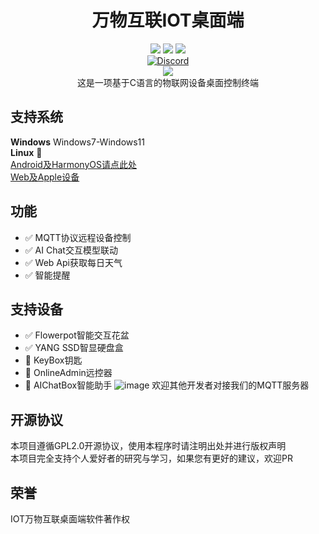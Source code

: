<div align="center">
    <h1>万物互联IOT桌面端</h1>
    <img src="https://img.shields.io/github/license/JasonYANG170/IOTConnect-PC?label=License&style=for-the-badge">
    <img src="https://img.shields.io/github/commit-activity/w/JasonYANG170/IOTConnect-PC?style=for-the-badge">
<img src="https://img.shields.io/github/languages/count/JasonYANG170/IOTConnect-PC?logo=qt&style=for-the-badge">
	<br>
    	<a href="https://discord.com/invite/az3ceRmgVe"><img alt="Discord" src="https://img.shields.io/discord/978108215499816980?style=social&logo=discord&label=echosec"></a>
  <br>
<img src="https://github.com/JasonYANG170/IOTConnect-PC/assets/39414350/b591ba1e-a784-42e7-b5ca-2c36d0a66379">

<br>	
这是一项基于C语言的物联网设备桌面控制终端

<br>

</div>

## 支持系统
**Windows** Windows7-Windows11  
**Linux**   🚧  
[Android及HarmonyOS请点此处](https://github.com/JasonYANG170/IOTConnect-Android)  
[Web及Apple设备](https://github.com/JasonYANG170/IOTConnect-Web)

## 功能
- ✅ MQTT协议远程设备控制
- ✅ AI Chat交互模型联动
- ✅ Web Api获取每日天气
- ✅ 智能提醒

## 支持设备
- ✅ Flowerpot智能交互花盆  
- ✅ YANG SSD智显硬盘盒
- 🚧 KeyBox钥匙
- 🚧 OnlineAdmin远控器
- 🚧 AIChatBox智能助手
  ![image](https://github.com/JasonYANG170/IOTConnect-PC/assets/39414350/caf70cdf-919b-46f8-8dda-41dcbce7d676)
欢迎其他开发者对接我们的MQTT服务器
## 开源协议
本项目遵循GPL2.0开源协议，使用本程序时请注明出处并进行版权声明  
本项目完全支持个人爱好者的研究与学习，如果您有更好的建议，欢迎PR

## 荣誉  
IOT万物互联桌面端软件著作权






